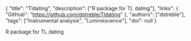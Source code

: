 {
  "title": "Tldating",
  "description": ["R package for TL dating"],
  "links": {
    "GitHub": "https://github.com/dstreble/Tldating"
  },
  "authors": ["dstreble"],
  "tags": ["Instrumental analysis", "Luminescence"],
  "doi": null
}

<!-- Generated by csv2md.R – do not edit by hand -->

R package for TL dating